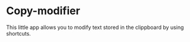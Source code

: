 # Copy-modifier
This little app allows you to modify text stored in the clippboard by using shortcuts.
